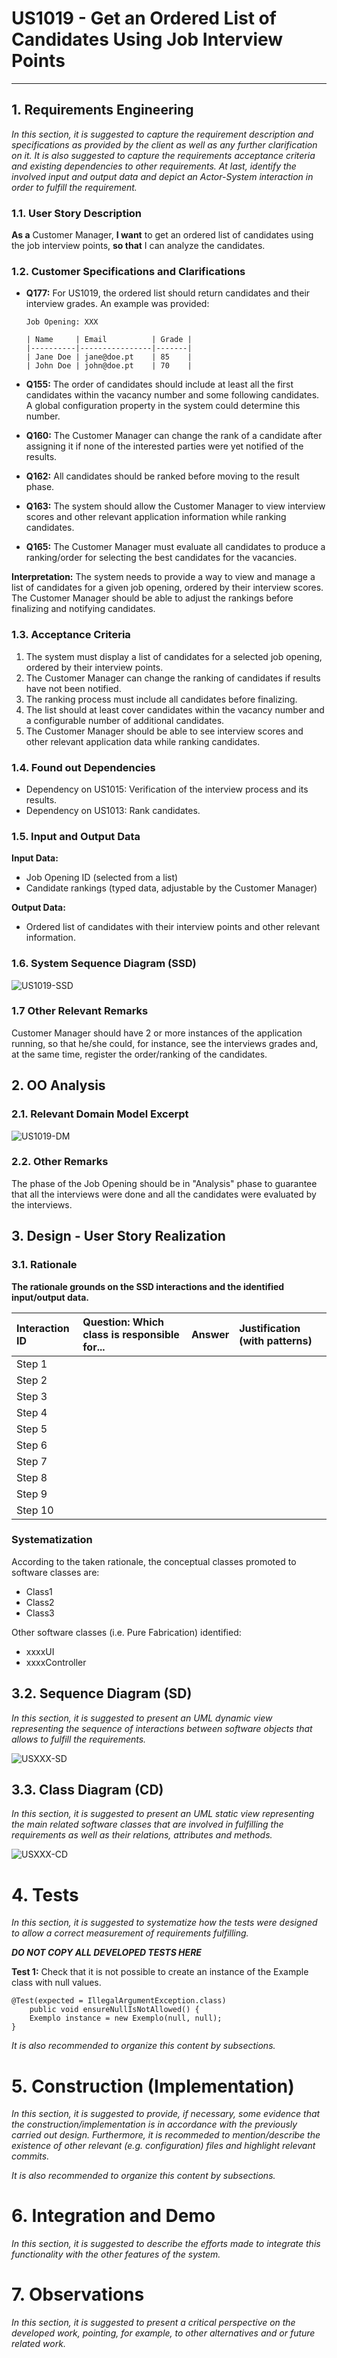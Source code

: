 # US1019 - Get an Ordered List of Candidates Using Job Interview Points

---

## 1. Requirements Engineering

_In this section, it is suggested to capture the requirement description and specifications as provided by the client as well as any further clarification on it. It is also suggested to capture the requirements acceptance criteria and existing dependencies to other requirements. At last, identify the involved input and output data and depict an Actor-System interaction in order to fulfill the requirement._

### 1.1. User Story Description

**As a** Customer Manager, **I want** to get an ordered list of candidates using the job interview points, **so that** I can analyze the candidates.

### 1.2. Customer Specifications and Clarifications

- **Q177:** For US1019, the ordered list should return candidates and their interview grades. An example was provided:
  ```
  Job Opening: XXX

  | Name     | Email          | Grade |
  |----------|----------------|-------|
  | Jane Doe | jane@doe.pt    | 85    |
  | John Doe | john@doe.pt    | 70    |
  ```

- **Q155:** The order of candidates should include at least all the first candidates within the vacancy number and some following candidates. A global configuration property in the system could determine this number.

- **Q160:** The Customer Manager can change the rank of a candidate after assigning it if none of the interested parties were yet notified of the results.

- **Q162:** All candidates should be ranked before moving to the result phase.

- **Q163:** The system should allow the Customer Manager to view interview scores and other relevant application information while ranking candidates.

- **Q165:** The Customer Manager must evaluate all candidates to produce a ranking/order for selecting the best candidates for the vacancies.

**Interpretation:** The system needs to provide a way to view and manage a list of candidates for a given job opening, ordered by their interview scores. The Customer Manager should be able to adjust the rankings before finalizing and notifying candidates.

### 1.3. Acceptance Criteria

1. The system must display a list of candidates for a selected job opening, ordered by their interview points.
2. The Customer Manager can change the ranking of candidates if results have not been notified.
3. The ranking process must include all candidates before finalizing.
4. The list should at least cover candidates within the vacancy number and a configurable number of additional candidates.
5. The Customer Manager should be able to see interview scores and other relevant application data while ranking candidates.

### 1.4. Found out Dependencies

- Dependency on US1015: Verification of the interview process and its results.
- Dependency on US1013: Rank candidates.

### 1.5. Input and Output Data

**Input Data:**
- Job Opening ID (selected from a list)
- Candidate rankings (typed data, adjustable by the Customer Manager)

**Output Data:**
- Ordered list of candidates with their interview points and other relevant information.


### 1.6. System Sequence Diagram (SSD)




![US1019-SSD](01.requirements-engineering/svg/SSD.svg)

### 1.7 Other Relevant Remarks

Customer Manager should have 2 or more instances of the application running, so that he/she could, for instance, see the interviews grades and, at the same time, register the order/ranking of the candidates.



## 2. OO Analysis

### 2.1. Relevant Domain Model Excerpt


![US1019-DM](02.analysis/svg/DM.svg)

### 2.2. Other Remarks

The phase of the Job Opening should be in "Analysis" phase to guarantee that all the interviews were done and all the candidates were evaluated by the interviews.

## 3. Design - User Story Realization

### 3.1. Rationale

**The rationale grounds on the SSD interactions and the identified input/output data.**

| Interaction ID | Question: Which class is responsible for... | Answer | Justification (with patterns) |
|:---------------|:--------------------------------------------|:-------|:------------------------------|
| Step 1         |                                             |        |                               |
| Step 2         |                                             |        |                               |
| Step 3         |                                             |        |                               |
| Step 4         |                                             |        |                               |
| Step 5         |                                             |        |                               |
| Step 6         |                                             |        |                               |
| Step 7         |                                             |        |                               |
| Step 8         |                                             |        |                               |
| Step 9         |                                             |        |                               |
| Step 10        |                                             |        |                               |

### Systematization ##

According to the taken rationale, the conceptual classes promoted to software classes are:

* Class1
* Class2
* Class3

Other software classes (i.e. Pure Fabrication) identified:

* xxxxUI
* xxxxController

## 3.2. Sequence Diagram (SD)

_In this section, it is suggested to present an UML dynamic view representing the sequence of interactions between software objects that allows to fulfill the requirements._

![USXXX-SD](03.design/svg/SD.svg)

## 3.3. Class Diagram (CD)

_In this section, it is suggested to present an UML static view representing the main related software classes that are involved in fulfilling the requirements as well as their relations, attributes and methods._

![USXXX-CD](03.design/svg/CD.svg)


# 4. Tests
_In this section, it is suggested to systematize how the tests were designed to allow a correct measurement of requirements fulfilling._

**_DO NOT COPY ALL DEVELOPED TESTS HERE_**

**Test 1:** Check that it is not possible to create an instance of the Example class with null values.

	@Test(expected = IllegalArgumentException.class)
		public void ensureNullIsNotAllowed() {
		Exemplo instance = new Exemplo(null, null);
	}

_It is also recommended to organize this content by subsections._


# 5. Construction (Implementation)

_In this section, it is suggested to provide, if necessary, some evidence that the construction/implementation is in accordance with the previously carried out design. Furthermore, it is recommeded to mention/describe the existence of other relevant (e.g. configuration) files and highlight relevant commits._

_It is also recommended to organize this content by subsections._


# 6. Integration and Demo

_In this section, it is suggested to describe the efforts made to integrate this functionality with the other features of the system._


# 7. Observations

_In this section, it is suggested to present a critical perspective on the developed work, pointing, for example, to other alternatives and or future related work._